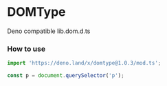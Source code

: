 # DOMType

Deno compatible lib.dom.d.ts

### How to use

```ts
import 'https://deno.land/x/domtype@1.0.3/mod.ts';

const p = document.querySelector('p');
```
